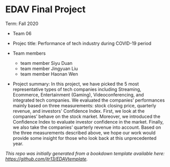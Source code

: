 # EDAV Final Project 

Term: Fall 2020

+ Team 06
+ Projec title: Performance of tech industry during COVID-19 period
+ Team members
	+ team member Siyu Duan 
	+ team member Jingyuan Liu
	+ team member Haonan Wen
	
+ Project summary: 
In this project, we have picked the 5 most representative types of tech companies including Streaming, Ecommerce, Entertainment (Gaming), Videoconferencing, and integrated tech companies. We evaluated the companies’ performances mainly based on three measurements: stock closing price, quarterly revenue, and investors' Confidence Index. First, we look at the companies’ behave on the stock market. Moreover, we introduced the Confidence Index to evaluate investor confidence in the market. Finally, we also take the companies’ quarterly revenue into account. Based on the three measurements described above, we hope our work would provide some insight for those who look back at this unprecedented year.
	

*This repo was initially generated from a bookdown template available here: https://github.com/jtr13/EDAVtemplate.*	


